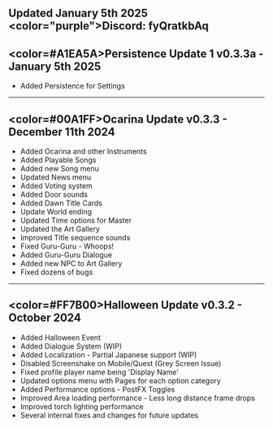 Updated January 5th 2025
<color="purple">Discord: fyQratkbAq</color>
------------------------------------------------------------------------------------------
<color=#A1EA5A>Persistence Update 1</color>
v0.3.3a - January 5th 2025
------------------------------------------------------------------------------------------
* Added Persistence for Settings

------------------------------------------------------------------------------------------
<color=#00A1FF>Ocarina Update</color>
v0.3.3 - December 11th 2024
------------------------------------------------------------------------------------------
* Added Ocarina and other Instruments
* Added Playable Songs
* Added new Song menu
* Updated News menu
* Added Voting system
* Added Door sounds
* Added Dawn Title Cards
* Update World ending
* Updated Time options for Master
* Updated the Art Gallery
* Improved Title sequence sounds
* Fixed Guru-Guru - Whoops!
* Added Guru-Guru Dialogue
* Added new NPC to Art Gallery
* Fixed dozens of bugs

------------------------------------------------------------------------------------------
<color=#FF7B00>Halloween Update</color>
v0.3.2 - October 2024
------------------------------------------------------------------------------------------
* Added Halloween Event
* Added Dialogue System (WIP)
* Added Localization - Partial Japanese support (WIP)
* Disabled Screenshake on Mobile/Quest (Grey Screen Issue)
* Fixed profile player name being 'Display Name'
* Updated options menu with Pages for each option category
* Added Performance options - PostFX Toggles
* Improved Area loading performance - Less long distance frame drops
* Improved torch lighting performance
* Several internal fixes and changes for future updates
